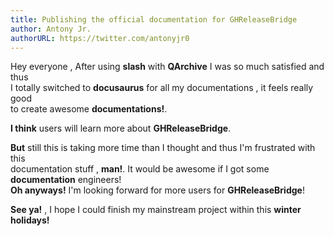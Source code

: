 ```yaml
---
title: Publishing the official documentation for GHReleaseBridge
author: Antony Jr.
authorURL: https://twitter.com/antonyjr0
---
```


Hey everyone , After using **slash** with **QArchive** I was so much satisfied and thus   
I totally switched to **docusaurus** for all my documentations , it feels really good   
to create awesome **documentations!**.   

**I think** users will learn more about **GHReleaseBridge**.

**But** still this is taking more time than I thought and thus I'm frustrated with this   
documentation stuff , **man!**. It would be awesome if I got some **documentation** engineers!   
**Oh anyways!** I'm looking forward for more users for **GHReleaseBridge**!

**See ya!** , I hope I could finish my mainstream project within this **winter holidays!**

